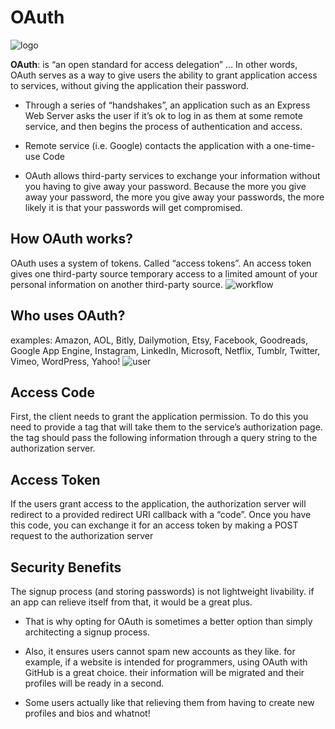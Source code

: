 # OAuth
![logo](https://upload.wikimedia.org/wikipedia/commons/thumb/d/d2/Oauth_logo.svg/598px-Oauth_logo.svg.png)

**OAuth**: is “an open standard for access delegation” … In other words, OAuth serves as a way to give users the ability to grant application access to services, without giving the application their password.

- Through a series of “handshakes”, an application such as an Express Web Server asks the user if it’s ok to log in as them at some remote service, and then begins the process of authentication and access.

- Remote service (i.e. Google) contacts the application with a one-time-use Code

- OAuth allows third-party services to exchange your information without you having to give away your password. Because the more you give away your password, the more you give away your passwords, the more likely it is that your passwords will get compromised.

## How OAuth works?
OAuth uses a system of tokens. Called “access tokens”. An access token gives one third-party source temporary access to a limited amount of your personal information on another third-party source.
![workflow](https://a.slack-edge.com/fbd3c/img/api/articles/oauth_scopes_tutorial/slack_oauth_flow_diagram.png)

## Who uses OAuth?
examples: Amazon, AOL, Bitly, Dailymotion, Etsy, Facebook, Goodreads, Google App Engine, Instagram, LinkedIn, Microsoft, Netflix, Tumblr, Twitter, Vimeo, WordPress, Yahoo!
![user](https://miro.medium.com/max/3344/1*Fn8AOf3awPM0EDmpVJCNhg.png)
## Access Code
First, the client needs to grant the application permission. To do this you need to provide a tag that will take them to the service’s authorization page. the tag should pass the following information through a query string to the authorization server.

## Access Token
If the users grant access to the application, the authorization server will redirect to a provided redirect URI callback with a “code”. Once you have this code, you can exchange it for an access token by making a POST request to the authorization server

## Security Benefits
The signup process (and storing passwords) is not lightweight livability. if an app can relieve itself from that, it would be a great plus.

- That is why opting for OAuth is sometimes a better option than simply architecting a signup process.

- Also, it ensures users cannot spam new accounts as they like. for example, if a website is intended for programmers, using OAuth with GitHub is a great choice. their information will be migrated and their profiles will be ready in a second.

- Some users actually like that relieving them from having to create new profiles and bios and whatnot!
